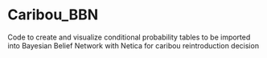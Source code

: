 # Caribou_BBN
Code to create and visualize conditional probability tables to be imported into Bayesian Belief Network with Netica for caribou reintroduction decision
